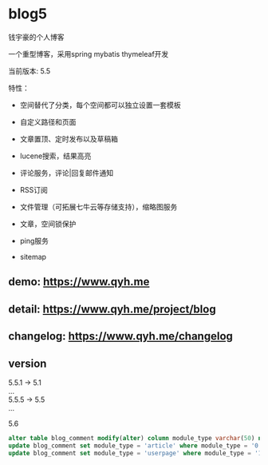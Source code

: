 # blog5
钱宇豪的个人博客

一个重型博客，采用spring mybatis thymeleaf开发

当前版本: 5.5

特性：

* 空间替代了分类，每个空间都可以独立设置一套模板

* 自定义路径和页面

* 文章置顶、定时发布以及草稿箱

* lucene搜索，结果高亮

* 评论服务，评论|回复邮件通知

* RSS订阅

* 文件管理（可拓展七牛云等存储支持），缩略图服务

* 文章，空间锁保护

* ping服务

* sitemap

## demo: https://www.qyh.me

## detail: https://www.qyh.me/project/blog

## changelog: https://www.qyh.me/changelog


## version
5.5.1 -> 5.1  
...  
5.5.5 -> 5.5   
...


5.6 
``` sql
alter table blog_comment modify(alter) column module_type varchar(50) not null;
update blog_comment set module_type = 'article' where module_type = '0';
update blog_comment set module_type = 'userpage' where module_type = '1';
```


